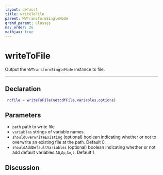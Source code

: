 ```yaml
---
layout: default
title: writeToFile
parent: WVTransformSingleMode
grand_parent: Classes
nav_order: 26
mathjax: true
---
```


#  writeToFile

Output the `WVTransformSingleMode` instance to file.


---

## Declaration
```matlab
 ncfile = writeToFile(netcdfFile,variables,options)
```
## Parameters
+ `path`  path to write file
+ `variables`  strings of variable names.
+ `shouldOverwriteExisting`  (optional) boolean indicating whether or not to overwrite an existing file at the path. Default 0.
+ `shouldAddDefaultVariables`  (optional) boolean indicating whether or not add default variables `A0`,`Ap`,`Am`,`t`. Default 1.

## Discussion

            
